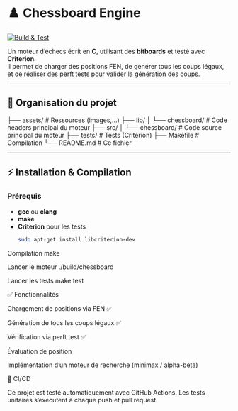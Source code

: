 # ♟️ Chessboard Engine

[![Build & Test](https://github.com/<TON-UTILISATEUR>/<TON-REPO>/actions/workflows/build.yml/badge.svg)](https://github.com/<TON-UTILISATEUR>/<TON-REPO>/actions/workflows/build.yml)

Un moteur d’échecs écrit en **C**, utilisant des **bitboards** et testé avec **Criterion**.  
Il permet de charger des positions FEN, de générer tous les coups légaux, et de réaliser des perft tests pour valider la génération des coups.  

---

## 📂 Organisation du projet
├── assets/ # Ressources (images,...)
├── lib/
│ └── chessboard/ # Code headers principal du moteur
├── src/
│ └── chessboard/ # Code source principal du moteur
├── tests/ # Tests (Criterion)
├── Makefile # Compilation
└── README.md # Ce fichier


---

## ⚡ Installation & Compilation

### Prérequis
- **gcc** ou **clang**
- **make**
- **Criterion** pour les tests  
  ```bash
  sudo apt-get install libcriterion-dev

Compilation
make

Lancer le moteur
./build/chessboard

Lancer les tests
make test

✅ Fonctionnalités

 Chargement de positions via FEN ✅

 Génération de tous les coups légaux ✅

 Vérification via perft test ✅

 Évaluation de position

 Implémentation d’un moteur de recherche (minimax / alpha-beta)

🧪 CI/CD

Ce projet est testé automatiquement avec GitHub Actions.
Les tests unitaires s’exécutent à chaque push et pull request.